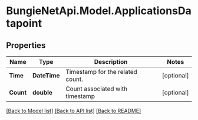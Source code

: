 # BungieNetApi.Model.ApplicationsDatapoint
## Properties

Name | Type | Description | Notes
------------ | ------------- | ------------- | -------------
**Time** | **DateTime** | Timestamp for the related count. | [optional] 
**Count** | **double** | Count associated with timestamp | [optional] 

[[Back to Model list]](../README.md#documentation-for-models) [[Back to API list]](../README.md#documentation-for-api-endpoints) [[Back to README]](../README.md)

